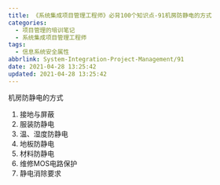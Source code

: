 ```yaml
---
title: 《系统集成项目管理工程师》必背100个知识点-91机房防静电的方式
categories:
  - 项目管理的培训笔记
  - 系统集成项目管理工程师
tags:
  - 信息系统安全属性
abbrlink: System-Integration-Project-Management/91
date: 2021-04-28 13:25:42
updated: 2021-04-28 13:25:42
---
```



机房防静电的方式

1. 接地与屏蔽
2. 服装防静电
3. 温、湿度防静电
4. 地板防静电
5. 材料防静电
6. 维修MOS电路保护
7. 静电消除要求
